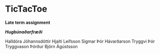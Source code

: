 TicTacToe
=========

**Late term assignment** 

***Hugbúnaðarfræði***


Halldóra Jóhannsdóttir
Hjalti Leifsson
Sigmar Þór Hávarðarson
Tryggvi Þór Tryggvason
Þórður Björn Ágústsson



